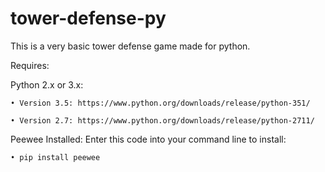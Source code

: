 # tower-defense-py
This is a very basic tower defense game made for python.

Requires:

 Python 2.x or 3.x:

    • Version 3.5: https://www.python.org/downloads/release/python-351/
  
    • Version 2.7: https://www.python.org/downloads/release/python-2711/
  
Peewee Installed:
    Enter this code into your command line to install:

    • pip install peewee

